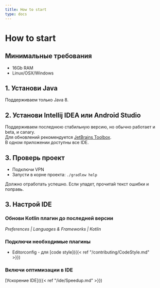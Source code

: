 ```yaml
---
title: How to start
type: docs
---
```


# How to start

## Минимальные требования

- 16Gb RAM
- Linux/OSX/Windows

## 1. Установи Java

Поддерживаем только Java 8.

## 2. Установи Intellij IDEA или Android Studio

Поддерживаем последнюю стабильную версию, но обычно работает и beta, и canary.\
Для обновлений рекомендуется [JetBrains Toolbox](https://www.jetbrains.com/toolbox/).\
В одном приложении доступны все IDE.

## 3. Проверь проект

- Подключи VPN
- Запусти в корне проекта: `./gradlew help`     

Должно отработать успешно. Если упадет, прочитай текст ошибки и поправь.

## 3. Настрой IDE

### Обнови Kotlin плагин до последней версии

_Preferences | Languages & Frameworks | Kotlin_

### Подключи необходимые плагины

- Editorconfig - для [code style]({{< ref "/contributing/CodeStyle.md" >}})

### Включи оптимизации в IDE

[Ускорение IDE]({{< ref "/ide/Speedup.md" >}})
